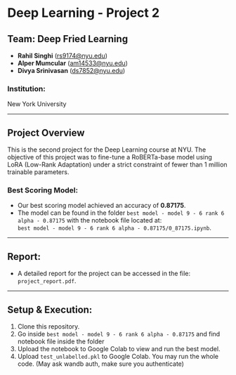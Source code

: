 # Deep Learning - Project 2

## Team: Deep Fried Learning
- **Rahil Singhi** (rs9174@nyu.edu)  
- **Alper Mumcular** (am14533@nyu.edu)  
- **Divya Srinivasan** (ds7852@nyu.edu)  

### Institution:  
New York University

---

## Project Overview

This is the second project for the Deep Learning course at NYU. The objective of this project was to fine-tune a RoBERTa-base model using LoRA (Low-Rank Adaptation) under a strict constraint of fewer than 1 million trainable parameters.

### Best Scoring Model:
- Our best scoring model achieved an accuracy of **0.87175**.
- The model can be found in the folder `best model - model 9 - 6 rank 6 alpha - 0.87175` with the notebook file located at:  
  `best model - model 9 - 6 rank 6 alpha - 0.87175/0_87175.ipynb`.

---

## Report:
- A detailed report for the project can be accessed in the file:  
  `project_report.pdf`.

---

## Setup & Execution:
1. Clone this repository.
2. Go inside `best model - model 9 - 6 rank 6 alpha - 0.87175` and find notebook file inside the folder
3. Upload the notebook to Google Colab to view and run the best model.
4. Upload `test_unlabelled.pkl` to Google Colab. You may run the whole code. (May ask wandb auth, make sure you authenticate)
